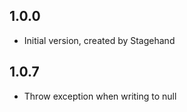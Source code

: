 ## 1.0.0

- Initial version, created by Stagehand

## 1.0.7 

- Throw exception when writing to null
